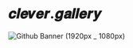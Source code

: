 # 𝒄𝒍𝒆𝒗𝒆𝒓.𝒈𝒂𝒍𝒍𝒆𝒓𝒚

![Github Banner (1920px _ 1080px)](https://user-images.githubusercontent.com/134478/198432782-e9cf04dc-489c-4c61-acd0-84e4b6638bcb.png)
